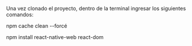 Una vez clonado el proyecto, dentro de la terminal ingresar los siguientes comandos:

npm cache clean --forcé      

npm install react-native-web react-dom

